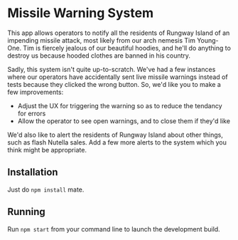 # Missile Warning System

This app allows operators to notify all the residents of Rungway Island of an impending missile attack, most likely from our arch nemesis Tim Young-One. Tim is fiercely jealous of our beautiful hoodies, and he'll do anything to destroy us because hooded clothes are banned in his country. 

Sadly, this system isn't quite up-to-scratch. We've had a few instances where our operators have accidentally sent live missile warnings instead of tests because they clicked the wrong button. So, we'd like you to make a few improvements:

- Adjust the UX for triggering the warning so as to reduce the tendancy for errors
- Allow the operator to see open warnings, and to close them if they'd like

We'd also like to alert the residents of Rungway Island about other things, such as flash Nutella sales. Add a few more alerts to the system which you think might be appropriate.

## Installation

Just do `npm install` mate.

## Running

Run `npm start` from your command line to launch the development build.
